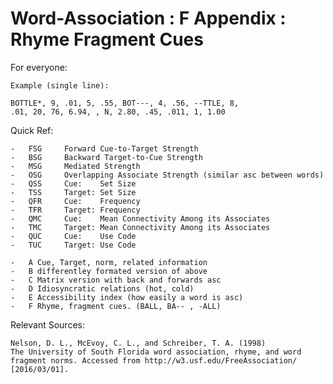 # Word-Association : F Appendix : Rhyme Fragment Cues

For everyone:

	Example (single line):
	
	BOTTLE*, 9, .01, 5, .55, BOT---, 4, .56, --TTLE, 8, 
	.01, 20, 76, 6.94, , N, 2.80, .45, .011, 1, 1.00
	
Quick Ref:

	-	FSG		Forward Cue-to-Target Strength
	-	BSG		Backward Target-to-Cue Strength
	-	MSG		Mediated Strength
	-	OSG		Overlapping Associate Strength (similar asc between words)
	-	QSS		Cue: 	Set Size
	-	TSS		Target: Set Size
	-	QFR		Cue: 	Frequency
	-	TFR		Target: Frequency
	-	QMC		Cue: 	Mean Connectivity Among its Associates
	-	TMC		Target: Mean Connectivity Among its Associates
	-	QUC		Cue: 	Use Code
	-	TUC		Target: Use Code
	
	-	A Cue, Target, norm, related information
	-	B differentley formated version of above
	-	C Matrix version with back and forwards asc
	-	D Idiosyncratic relations (hot, cold)
	-	E Accessibility index (how easily a word is asc)
	-	F Rhyme, fragment cues. (BALL, BA-- , -ALL)
	
Relevant Sources:

	Nelson, D. L., McEvoy, C. L., and Schreiber, T. A. (1998) 
	The University of South Florida word association, rhyme, and word 	
	fragment norms. Accessed from http://w3.usf.edu/FreeAssociation/ 
	[2016/03/01].
		
